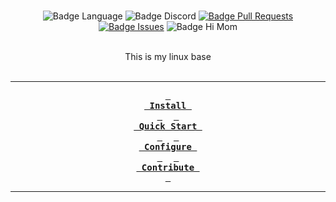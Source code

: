 <div align = center>

<br>

![Badge Language]
![Badge Discord]
[![Badge Pull Requests]][Pull Requests] 
[![Badge Issues]][Issues] 
![Badge Hi Mom]<br>

<br>
This is my linux base 
<br>
<br>

---

**[<kbd> <br> Install <br> </kbd>][Install]** 
**[<kbd> <br> Quick Start <br> </kbd>][Quick Start]** 
**[<kbd> <br> Configure <br> </kbd>][Configure]** 
**[<kbd> <br> Contribute <br> </kbd>][Contribute]**

---

<br>

</div>




<!----------------------------------------------------------------------------->

[Configure]: https://wiki.hyprland.org/Configuring/Configuring-Hyprland/
[Stars]: https://starchart.cc/hyprwm/Hyprland
[Hypr]: https://github.com/hyprwm/Hypr

[Pull Requests]: https://github.com/hyprwm/Hyprland/pulls
[Issues]: https://github.com/hyprwm/Hyprland/issues
[Todo]: https://github.com/hyprwm/Hyprland/projects?type=beta

[Contribute]: https://wiki.hyprland.org/Contributing-and-Debugging/
[Install]: https://wiki.hyprland.org/Getting-Started/Installation/
[Quick Start]: https://wiki.hyprland.org/Getting-Started/Master-Tutorial/
[License]: LICENSE

<!----------------------------------{ Badges }--------------------------------->


[Badge Discord]: https://img.shields.io/discord/:1135562920860844102
[Badge Issues]: https://img.shields.io/github/issues/omores/linux
[Badge Pull Requests]: https://img.shields.io/github/issues-pr/omores/linux
[Badge Language]: https://img.shields.io/github/languages/top/omores/linux
[Badge License]: https://img.shields.io/github/license/omores/linux
[Badge Lines]: https://img.shields.io/tokei/lines/github/omores/linux
[Badge Hi Mom]: https://img.shields.io/badge/Hi-mom!-ff69b4
